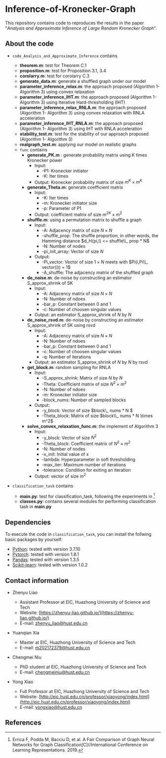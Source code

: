 # Inference-of-Kronecker-Graph
This repository contains code to reproduces the results in the paper "*Analysis and Approximate Inference of
Large Random Kronecker Graph*".
## About the code
* `code_Analysis_and_Approximate_Inference` contains 
  * **theorem.m**: test for Theorem C.1
  * **proposition.m**: test for Proposition 3.1, 3.4
  * **corolarry.m**: test for corolarry C.3
  * **generate_data.m**: generate a shuffled graph under our model
  * **parameter_inference_relax.m**: the approach proposed (Algorithm 1- Algorithm 3) using convex relaxation
  * **parameter_inference_IHT.m**: the approach proposed (Algorithm 1- Algorithm 3) using Iterative Hard-thresholding (IHT)
  * **parameter_inference_relax_RNLA.m**: the approach proposed (Algorithm 1- Algorithm 3) using convex relaxation with RNLA acceleration
  * **parameter_inference_IHT_RNLA.m**: the approach proposed (Algorithm 1- Algorithm 3) using IHT with RNLA acceleration
  * **stability_test.m**: test for the stability of our approach proposed (Algorithm 1- Algorithm 3)
  * **realgraph_test.m**: applying our model on realistic graphs
  * `func` contains 
    * **generate_PK.m** : generate probability matrix using K times Kronecker power
      * Input:
        * -P1: Kronecker initiator
        * -K: Iter times
      * Output: Kronecker probability matrix of size $m^K \times m^K$
    * **generate_Theta.m**: generate coefficient matrix
      * Input: 
        * -K: Iter times
        * -m: Kronecker initiator size
        * -p: Parameter of P1
      * Output: coefficient matrix of size $m^{2K} \times m^2$ 
    * **shuffle.m**: using a permutation matrix to shuffle a graph
      * Input: 
          * -A: Adjacency matrix of size $N \times N$
          * -shuffle_prop: The shuffle proportion, in other words, the Hamming distance $d_H(pi,I) <= shuffle\\_ prop * N$
          * -N: Number of nodes
          * -pi_init_array: Vector of size $N$
       * Output:
          * -Pi_vector: Vector of size $1 \times N$ meets with $Pi(i,Pi\\_ vector(i)) = 1$
          * -A_shuffle: The adjacency matrix of the shuffled graph
     * **de_noise.m**: de-noise by constructing an estimator S_approx_shrink of SK
       * Input:
         * -A:  Adjacency matrix of size $N \times N$
         * -N: Number of ndoes
         * -bar_p: Constant between $0$ and $1$
         * -c: Number of choosen singular values
       * Output: an estimator S_approx_shrink of $N$ by $N$
     * **de_noise_rsvd.m**: de-noise by constructing an estimator S_approx_shrink of SK using rsvd
       * Input:
         * -A:  Adjacency matrix of size $N \times N$
         * -N: Number of ndoes
         * -bar_p: Constant between $0$ and $1$
         * -c: Number of choosen singular values
         * -q: Number of iterations
       * Output: an estimator S_approx_shrink of $N$ by $N$ by rsvd
     * **get_block.m**: random sampling for RNLA 
       * Input:
         * -S_approx_shrink:  Matrix of size $N$ by $N$
         * -Theta: Coefficient matrix of size $N^2 \times m^2$
         * -N: Number of ndoes
         * -m: Kronecker initiator size
         * -block_nums: Number of sampled blocks
       * Output:
         * -y_block: Vector of size $block\\_ nums * N $
         * -Theta_block: Matrix of size $block\\_ nums * N \times m^2$
     * **solve_convex_relaxation_func.m**: the implement of Algorithm 3
        * Input: 
          * -y_block: Vector of size $N^2$
          * -Theta_block: Coefficient matrix of $N^2 \times m^2$
          * -N: Number of nodes
          * -x_init: Initial value of x
          * -lambda: Hyperparameter in soft thresholding
          * -max_iter: Maximum number of iterations
          * -tolerance: Condition for exiting an iteration
        * Output: vector of size $m^2$
     
* `classification_task` contains 
  * **main.py**: test for classification_task, following the experiments in [^1]
  * **classes.py**: contains several modules for performing classification task in **main.py**
    
  
## Dependencies
To execute the code in `classification_task`, you can install the follwing basic packages by yourself:
* [Python](https://www.python.org/): tested with version 3.7.10
* [Pytorch](https://pytorch.org/): tested with version 1.8.1
* [Pandas](https://pandas.pydata.org/): tested with version 1.3.5
* [Scikit-learn](https://scikit-learn.org/stable/): tested with version 1.0.2

## Contact information
* Zhenyu Liao
  * Assistant Professor at EIC, Huazhong University of Science and Tech
  * Website: [https://zhenyu-liao.github.io/](https://zhenyu-liao.github.io/)
  * E-mail: [zhenyu_liao@hust.edu.cn](mailto:zhenyu_liao@hust.edu.cn)

* Yuanqian Xia
  * Master at EIC, Huazhong University of Science and Tech
  * E-mail: [m202172379@hust.edu.cn](mailto:m202172379@hust.edu.cn)

* Chengmei Niu
  * PhD student at EIC, Huazhong University of Science and Tech
  * E-mail: [chengmeiniu@hust.edu.cn](mailto:chengmeiniu@hust.edu.cn)

* Yong Xiao
  * Full Professor at EIC, Huazhong University of Science and Tech
  * Website: [http://eic.hust.edu.cn/professor/xiaoyong/index.html](http://eic.hust.edu.cn/professor/xiaoyong/index.html)
  * E-mail: [yongxiao@hust.edu.cn](mailto:yongxiao@hust.edu.cn)

## References
[^1]:  Errica F, Podda M, Bacciu D, et al. A Fair Comparison of Graph Neural Networks for Graph Classification[C]//International Conference on Learning Representations. 2019.
